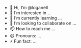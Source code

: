 - 👋 Hi, I’m @loganell
- 👀 I’m interested in ..
- 🌱 I’m currently learning ...
- 💞️ I’m looking to collaborate on ...
- 📫 How to reach me ...
- 😄 Pronouns: ...
- ⚡ Fun fact: ...

<!---
loganell/loganell is a ✨ special ✨ repository because its `README.md` (this file) appears on your GitHub profile.
You can click the Preview link to take a look at your changes.
--->
